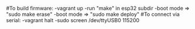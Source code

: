 #To build firmware:
	-vagrant up
	-run "make" in esp32 subdir
	-boot mode => "sudo make erase"
	-boot mode => "sudo make deploy"
#To connect via serial:
	-vagrant halt
	-sudo screen /dev/ttyUSB0 115200
